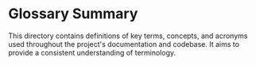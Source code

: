 # Glossary Summary

This directory contains definitions of key terms, concepts, and acronyms used throughout the project's documentation and codebase. It aims to provide a consistent understanding of terminology.